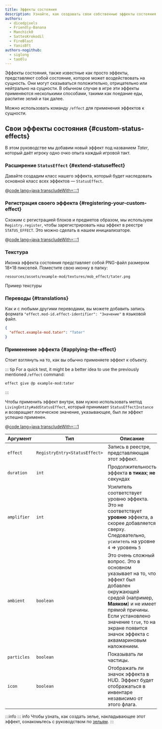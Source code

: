 ```yaml
---
title: Эффекты состояния
description: Узнайте, как создавать свои собственные эффекты состояния.
authors:
  - dicedpixels
  - Friendly-Banana
  - Manchick0
  - SattesKrokodil
  - FireBlast
  - YanisBft
authors-nogithub:
  - siglong
  - tao0lu
---
```


Эффекты состояния, также известные как просто эффекты, представляют собой состояние, которое может воздействовать на сущность. Они могут сказываться положительно, отрицательно или нейтрально на сущности. В обычном случае в игре эти эффекты применяются несколькими способами, такими как поедание еды, распитие зелий и так далее.

Можно использовать команду `/effect` для применения эффектов к сущности.

## Свои эффекты состояния {#custom-status-effects}

В этом руководстве мы добавим новый эффект под названием _Tater_, который даёт игроку одно очко опыта каждый игровой такт.

### Расширение `StatusEffect` {#extend-statuseffect}

Давайте создадим класс нашего эффекта, который будет наследовать основной класс всех эффектов — `StatusEffect`.

@[code lang=java transcludeWith=:::1](@/reference/latest/src/main/java/com/example/docs/effect/TaterEffect.java)

### Регистрация своего эффекта {#registering-your-custom-effect}

Схожим с регистрацией блоков и предметов образом, мы используем `Registry.register`, чтобы зарегистрировать наш эффект в реестре `STATUS_EFFECT`. Это можно сделать в нашем инициализаторе.

@[code lang=java transcludeWith=:::1](@/reference/latest/src/main/java/com/example/docs/effect/ExampleModEffects.java)

### Текстура

Иконка эффекта состояния представляет собой PNG-файл размером 18×18 пикселей. Поместите свою иконку в папку:

```:no-line-numbers
resources/assets/example-mod/textures/mob_effect/tater.png
```

<DownloadEntry visualURL="/assets/develop/tater-effect.png" downloadURL="/assets/develop/tater-effect-icon.png">Пример текстуры</DownloadEntry>

### Переводы {#translations}

Как и с любыми другими переводами, вы можете добавить запись формата `"effect.mod-id.effect-identifier": "Значение"` в языковой файл.

```json
{
  "effect.example-mod.tater": "Tater"
}
```

### Применение эффекта {#applying-the-effect}

Стоит взглянуть на то, как вы обычно применяете эффект к объекту.

::: tip
For a quick test, it might be a better idea to use the previously mentioned `/effect` command:

```mcfunction
effect give @p example-mod:tater
```

:::

Чтобы применить эффект внутри, вам нужно использовать метод `LivingEntity#addStatusEffect`, который принимает
`StatusEffectInstance` и возвращает логическое значение, указывающее, был ли эффект успешно применен.

@[code lang=java transcludeWith=:::1](@/reference/latest/src/main/java/com/example/docs/ReferenceMethods.java)

| Аргумент    | Тип                           | Описание                                                                                                                                                                                                                                                                                                                    |
| ----------- | ----------------------------- | --------------------------------------------------------------------------------------------------------------------------------------------------------------------------------------------------------------------------------------------------------------------------------------------------------------------------- |
| `effect`    | `RegistryEntry<StatusEffect>` | Запись в реестре, представляющая этот эффект.                                                                                                                                                                                                                                                               |
| `duration`  | `int`                         | Продолжительность эффекта **в тиках**; **не** секундах                                                                                                                                                                                                                                                                      |
| `amplifier` | `int`                         | Усилитель соответствует уровню эффекта. Это не соответствует **уровню** эффекта, а скорее добавляется сверху. Следовательно, `усилитель` на уровне `4` => уровень `5`                                                                                                                       |
| `ambient`   | `boolean`                     | Это очень сложный вопрос. Это в основном указывает на то, что эффект был добавлен окружающей средой (например, **Маяком**) и не имеет прямой причины. Если установлено значение `true`, то на экране появится значок эффекта с аквамариновым наложением. |
| `particles` | `boolean`                     | Показывать ли частицы.                                                                                                                                                                                                                                                                                      |
| `icon`      | `boolean`                     | Отображать ли значок эффекта в HUD. Эффект будет отображаться в инвентаре независимо от этого флага.                                                                                                                                                                                        |

:::info
::: info
Чтобы узнать, как создать зелье, накладывающее этот эффект, ознакомьтесь с руководством по [зельям](../items/potions).
:::
